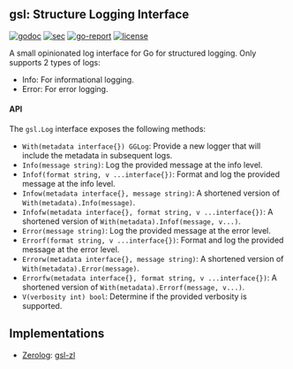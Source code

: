 ## gsl: Structure Logging Interface
[![godoc](https://godoc.org/github.com/hashamali/gsl?status.svg)](http://godoc.org/github.com/hashamali/gsl)
[![sec](https://img.shields.io/github/workflow/status/hashamali/gsl/security?label=security&style=flat-square)](https://github.com/hashamali/gsl/actions?query=workflow%3Asecurity)
[![go-report](https://goreportcard.com/badge/github.com/hashamali/gsl)](https://goreportcard.com/report/github.com/hashamali/gsl)
[![license](https://badgen.net/github/license/hashamali/gsl)](https://opensource.org/licenses/MIT)

A small opinionated log interface for Go for structured logging. Only supports 2 types of logs:

* Info: For informational logging.
* Error: For error logging.

#### API

The `gsl.Log` interface exposes the following methods:

* `With(metadata interface{}) GGLog`: Provide a new logger that will include the metadata in subsequent logs.
* `Info(message string)`: Log the provided message at the info level.
* `Infof(format string, v ...interface{})`: Format and log the provided message at the info level.
* `Infow(metadata interface{}, message string)`: A shortened version of `With(metadata).Info(message)`.
* `Infofw(metadata interface{}, format string, v ...interface{})`: A shortened version of `With(metadata).Infof(message, v...)`.
* `Error(message string)`: Log the provided message at the error level.
* `Errorf(format string, v ...interface{})`: Format and log the provided message at the error level.
* `Errorw(metadata interface{}, message string)`:  A shortened version of `With(metadata).Error(message)`.
* `Errorfw(metadata interface{}, format string, v ...interface{})`: A shortened version of `With(metadata).Errorf(message, v...)`.
* `V(verbosity int) bool`: Determine if the provided verbosity is supported.

## Implementations

* [Zerolog](https://github.com/rs/zerolog): [gsl-zl](https://github.com/hashamali/gsl-zl)
